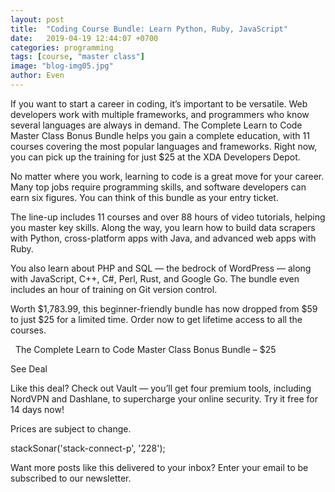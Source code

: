 ```yaml
---
layout: post
title:  "Coding Course Bundle: Learn Python, Ruby, JavaScript"
date:   2019-04-19 12:44:07 +0700
categories: programming
tags: [course, "master class"]
image: "blog-img05.jpg"
author: Even
---
```

If you want to start a career in coding, it’s important to be versatile. Web developers work with multiple frameworks, and programmers who know several languages are always in demand. The Complete Learn to Code Master Class Bonus Bundle helps you gain a complete education, with 11 courses covering the most popular languages and frameworks. Right now, you can pick up the training for just $25 at the XDA Developers Depot.

No matter where you work, learning to code is a great move for your career. Many top jobs require programming skills, and software developers can earn six figures. You can think of this bundle as your entry ticket.

The line-up includes 11 courses and over 88 hours of video tutorials, helping you master key skills. Along the way, you learn how to build data scrapers with Python, cross-platform apps with Java, and advanced web apps with Ruby.

You also learn about PHP and SQL — the bedrock of WordPress — along with JavaScript, C++, C#, Perl, Rust, and Google Go. The bundle even includes an hour of training on Git version control.

Worth $1,783.99, this beginner-friendly bundle has now dropped from $59 to just $25 for a limited time. Order now to get lifetime access to all the courses.

  The Complete Learn to Code Master Class Bonus Bundle – $25

See Deal

Like this deal? Check out Vault — you’ll get four premium tools, including NordVPN and Dashlane, to supercharge your online security. Try it free for 14 days now!

Prices are subject to change.

stackSonar('stack-connect-p', '228');

Want more posts like this delivered to your inbox? Enter your email to be subscribed to our newsletter.
